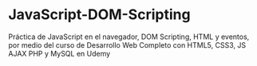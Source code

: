 # JavaScript-DOM-Scripting
Práctica de JavaScript en el navegador, DOM Scripting, HTML y eventos, por medio del curso de Desarrollo Web Completo con HTML5, CSS3, JS AJAX PHP y MySQL en Udemy
